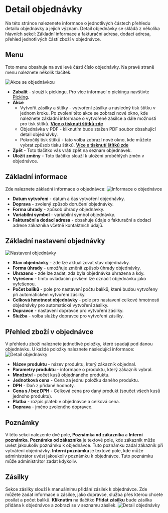 ﻿---
sidebar_position: 1
---

# Detail objednávky

Na této stránce nalezenete informace o jednotlivých částech přehledu detailu objednávky
a jejich význam. Detail objednávky se skládá z několika hlavních sekcí: Základní 
informace a fakturační adresa, dodací adresa, přehled jednotlivých částí zboží v objednávce. 

## Menu
Toto menu obsahuje na své levé části číslo objednávky. Na pravé straně menu naleznete několik tlačítek.

![Akce se objednávkou](/img/order/detail/actions.png)

- **Zabalit** - slouží k pickingu. Pro více informací o pickingu navštivte [Picking](/docs/documentation/orders/order-picking).
- **Akce**
    - Vytvořit zásilky a štítky - vytvoření zásilky a následný tisk štítku v jednom kroku. Po zvolení této akce se zobrazí nové okno, kde naleznete základní informace o vytvořené zásilce a dále možnosti pro tisk štítků. **[Více o tisknutí štítků zde](/docs/documentation/packages/package-printing)**
    - Objednávka v PDF - kliknutím bude stažen PDF soubor obsahující detail objednávky.
    - Pokročilý tisk štítků - tato volba zobrazí nové okno, kde můžete vybrat způsob tisku štítků. **[Více o tisknutí štítků zde](/docs/documentation/packages/package-printing)**
- **Zpět** - Toto tlačítko vás vrátí zpět na seznam objednávek.
- **Uložit změny** - Toto tlačítko slouží k uložení proběhlých změn v objednávce.



## Základní informace
Zde naleznete základní informace o objednávce:
![Informace o objednávce](/img/order/detail/info.png)
- **Datum vytvoření** - datum a čas vytvoření objednávky.
- **Doprava** - zvolený způsob doručení objednávky.
- **Forma úhrady** - způsob úhrady objednávky.
- **Variabilní symbol** - variabilní symbol objednávky.
- **Fakturační a dodací adresa** - obsahuje údaje o fakturační a dodací adrese zákazníka včetně kontaktních údajů.

## Základní nastavení objednávky
![Nastavení objednávky](/img/order/detail/settings.png)
- **Stav objednávky** - zde lze aktualizovat stav objednávky.
- **Forma úhrady** - umožňuje změnit způsob úhrady objednávky.
- **Uhrazeno** - zde lze zadat, zda byla objednávka uhrazena a kdy. 
- **Vyřešeno** - tímto ovládacím prvkem lze označit objednávku jako vyřešenou.
- **Počet balíků** - pole pro nastavení počtu balíků, které budou vytvořeny při automatickém vytvoření zásilky.
- **Celková hmotnost objednávky** - pole pro nastavení celkové hmotnosti objednávky pro automatické vytvoření zásilky.
- **Dopravce** - nastavení dopravce pro vytvoření zásilky.
- **Služba** - volba služby dopravce pro vytvoření zásilky.


## Přehled zboží v objednávce
V přehledu zboží naleznete jednotlivé položky, které spadají pod danou objednávku.
U každé položky naleznete následující informace:
![Detail objednávky](/img/order/detail/order-detail.png)

- **Název produktu** - název produktu, který zákazník objednal.
- **Parametry produktu** - informace o produktu, který zákazník vybral.
- **Množství** - počet kusů objednaného produktu.
- **Jednotková cena** - Cena za jednu položku daného produktu.
- **DPH** - Daň z přidané hodnoty.
- **Cena s / bez DPH** - Celková cena pro daný produkt (součet všech kusů jednoho produktu).
- **Platba** - rozpis plateb v objednávce a celková cena.
- **Doprava** - jméno zvoleného dopravce.

## Poznámky
V této sekci nalezente dvě pole, **Poznámka od zákazníka** a **Interní poznámka**.
**Poznámka od zákazníka** je textové pole, kde zákazník může uvést jakoukoliv poznámku k objednávce. Tuto poznámku zadal zákazník při vytváření objednávky.
**Interní poznámka** je textové pole, kde může administrátor uvést jakoukoliv poznámku k objednávce. Tuto poznámku může administrátor zadat kdykoliv.


## Zásilky
Sekce zásilky slouží k manuálnímu přidání zásilek k objednávce. Zde můžete zadat informace o zásilce, jako dopravce, služba přes kterou chcete posílat a počet balíků.
**Kliknutím** na tlačítko **Přidat zásilku** bude zásilka přidána k objednávce a zobrazí se v seznamu zásilek.
![Detail objednávky](/img/order/detail/packages.png)
